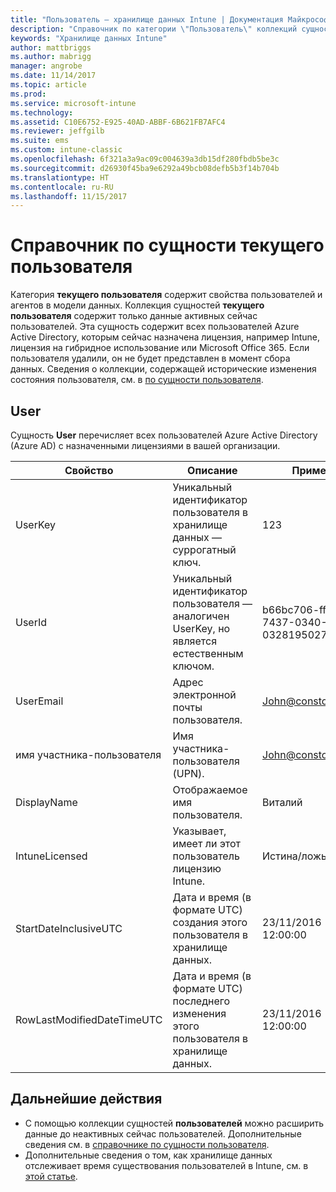 ```yaml
---
title: "Пользователь — хранилище данных Intune | Документация Майкрософт"
description: "Справочник по категории \"Пользователь\" коллекций сущностей в API хранилища данных Intune."
keywords: "Хранилище данных Intune"
author: mattbriggs
ms.author: mabrigg
manager: angrobe
ms.date: 11/14/2017
ms.topic: article
ms.prod: 
ms.service: microsoft-intune
ms.technology: 
ms.assetid: C10E6752-E925-40AD-ABBF-6B621FB7AFC4
ms.reviewer: jeffgilb
ms.suite: ems
ms.custom: intune-classic
ms.openlocfilehash: 6f321a3a9ac09c004639a3db15df280fbdb5be3c
ms.sourcegitcommit: d26930f45ba9e6292a49bcb08defb5b3f14b704b
ms.translationtype: HT
ms.contentlocale: ru-RU
ms.lasthandoff: 11/15/2017
---
```

# <a name="reference-for-current-user-entity"></a>Справочник по сущности текущего пользователя

Категория **текущего пользователя** содержит свойства пользователей и агентов в модели данных. Коллекция сущностей **текущего пользователя** содержит только данные активных сейчас пользователей. Эта сущность содержит всех пользователей Azure Active Directory, которым сейчас назначена лицензия, например Intune, лицензия на гибридное использование или Microsoft Office 365. Если пользователя удалили, он не будет представлен в момент сбора данных. Сведения о коллекции, содержащей исторические изменения состояния пользователя, см. в [по сущности пользователя](reports-ref-user.md).


## <a name="user"></a>User

Сущность **User** перечисляет всех пользователей Azure Active Directory (Azure AD) с назначенными лицензиями в вашей организации.

| Свойство  | Описание | Пример |
|---------|------------|--------|
| UserKey |Уникальный идентификатор пользователя в хранилище данных — суррогатный ключ. |123 |
| UserId |Уникальный идентификатор пользователя — аналогичен UserKey, но является естественным ключом. |b66bc706-ffff-7437-0340-032819502773 |
| UserEmail |Адрес электронной почты пользователя. |John@constoso.com |
| имя участника-пользователя | Имя участника-пользователя (UPN). | John@constoso.com |
| DisplayName |Отображаемое имя пользователя. |Виталий |
| IntuneLicensed |Указывает, имеет ли этот пользователь лицензию Intune. |Истина/ложь |
| StartDateInclusiveUTC |Дата и время (в формате UTC) создания этого пользователя в хранилище данных. |23/11/2016 12:00:00 |
| RowLastModifiedDateTimeUTC |Дата и время (в формате UTC) последнего изменения этого пользователя в хранилище данных. |23/11/2016 12:00:00 |

## <a name="next-steps"></a>Дальнейшие действия
 - С помощью коллекции сущностей **пользователей** можно расширить данные до неактивных сейчас пользователей. Дополнительные сведения см. в [справочнике по сущности пользователя](reports-ref-user.md). 
 - Дополнительные сведения о том, как хранилище данных отслеживает время существования пользователей в Intune, см. в [этой статье](reports-ref-user-timeline.md).